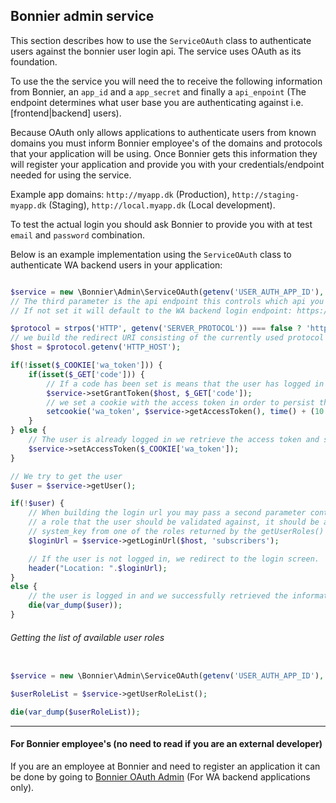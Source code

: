 ## Bonnier admin service
This section describes how to use the `ServiceOAuth` class to authenticate users against the bonnier user login api. The service uses OAuth as its foundation.

To use the the service you will need the to receive the following information from Bonnier, an `app_id` and a `app_secret` and finally a `api_enpoint` (The endpoint determines what user base you are authenticating against i.e. [frontend|backend] users).

Because OAuth only allows applications to authenticate users from known domains you must inform Bonnier employee's of the domains and protocols that your application will be using. Once Bonnier gets this information they will register your application and provide you with your credentials/endpoint needed for using the service.

Example app domains:
`http://myapp.dk` (Production), `http://staging-myapp.dk` (Staging), `http://local.myapp.dk` (Local development).

To test the actual login you should ask Bonnier to provide you with at test `email` and `password` combination.

Below is an example implementation using the `ServiceOAuth` class to authenticate WA backend users in your application:

``` php

$service = new \Bonnier\Admin\ServiceOAuth(getenv('USER_AUTH_APP_ID'), getenv('USER_AUTH_SECRET'), getenv('USER_AUTH_ENDPOINT'));
// The third parameter is the api endpoint this controls which api you are authenticating against.
// If not set it will default to the WA backend login endpoint: https://bonnier-admin.herokuapp.com/

$protocol = strpos('HTTP', getenv('SERVER_PROTOCOL')) === false ? 'http://' : 'https://';
// we build the redirect URI consisting of the currently used protocol and host
$host = $protocol.getenv('HTTP_HOST');

if(!isset($_COOKIE['wa_token'])) {
    if(isset($_GET['code'])) {
        // If a code has been set is means that the user has logged in and was redirected to our site with a ?code=somecode
        $service->setGrantToken($host, $_GET['code']);
        // we set a cookie with the access token in order to persist the user being logged in, even if they refresh the page.
        setcookie('wa_token', $service->getAccessToken(), time() + (10 * 365 * 24 * 60 * 60), '/');
    }
} else {
    // The user is already logged in we retrieve the access token and set it for later use
    $service->setAccessToken($_COOKIE['wa_token']);
}

// We try to get the user
$user = $service->getUser();

if(!$user) {
    // When building the login url you may pass a second parameter containing
    // a role that the user should be validated against, it should be a
    // system_key from one of the roles returned by the getUserRoles() function
    $loginUrl = $service->getLoginUrl($host, 'subscribers');

    // If the user is not logged in, we redirect to the login screen.
    header("Location: ".$loginUrl);
}
else {
    // the user is logged in and we successfully retrieved the information about them form the api
    die(var_dump($user));
}


```

###### Getting the list of available user roles

``` php

$service = new \Bonnier\Admin\ServiceOAuth(getenv('USER_AUTH_APP_ID'), getenv('USER_AUTH_SECRET'), getenv('USER_AUTH_ENDPOINT'));

$userRoleList = $service->getUserRoleList();

die(var_dump($userRoleList));

```
---
#### For Bonnier employee's (no need to read if you are an external developer)
If you are an employee at Bonnier and need to register an application it can be done by going to [Bonnier OAuth Admin](https://bonnier-admin.herokuapp.com/admin) (For WA backend applications only).
